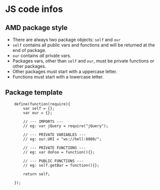 


JS code infos
=============

AMD package style
-----------------

 * There are always two package objects: `self` and `our`
 * `self` contains all public vars and functions and will be returned at the end
   of package.
 * `our` contains *all* private vars.
 * Packages vars, other than `self` and `our`, must be private functions or
   other packages.
 * Other packages must start with a uppercase letter.
 * Functions must start with a lowercase letter.


Package template
----------------

		define(function(require){
			var self = {};
			var our = {};

			// --- IMPORTS ---
			// eg: var jQuery = require("jQuery");

			// --- PRIVATE VARIABLES ---
			// eg: our.URI = "ws://hell:8080/";

			// --- PRIVATE FUNCTIONS ---
			// eg: var doFoo = function(){};

			// --- PUBLIC FUNCTIONS ---
			// eg: self.getBar = function(){};

			return self;

		});


